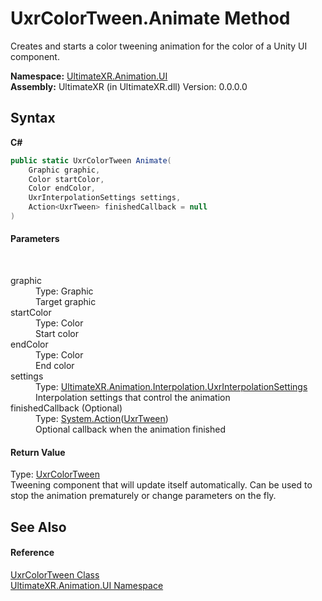 # UxrColorTween.Animate Method 
 

Creates and starts a color tweening animation for the color of a Unity UI component.

**Namespace:**&nbsp;<a href="N_UltimateXR_Animation_UI">UltimateXR.Animation.UI</a><br />**Assembly:**&nbsp;UltimateXR (in UltimateXR.dll) Version: 0.0.0.0

## Syntax

**C#**<br />
``` C#
public static UxrColorTween Animate(
	Graphic graphic,
	Color startColor,
	Color endColor,
	UxrInterpolationSettings settings,
	Action<UxrTween> finishedCallback = null
)
```


#### Parameters
&nbsp;<dl><dt>graphic</dt><dd>Type: Graphic<br />Target graphic</dd><dt>startColor</dt><dd>Type: Color<br />Start color</dd><dt>endColor</dt><dd>Type: Color<br />End color</dd><dt>settings</dt><dd>Type: <a href="T_UltimateXR_Animation_Interpolation_UxrInterpolationSettings">UltimateXR.Animation.Interpolation.UxrInterpolationSettings</a><br />Interpolation settings that control the animation</dd><dt>finishedCallback (Optional)</dt><dd>Type: <a href="https://docs.microsoft.com/dotnet/api/system.action-1" target="_blank" rel="noopener noreferrer">System.Action</a>(<a href="T_UltimateXR_Animation_UI_UxrTween">UxrTween</a>)<br />Optional callback when the animation finished</dd></dl>

#### Return Value
Type: <a href="T_UltimateXR_Animation_UI_UxrColorTween">UxrColorTween</a><br />Tweening component that will update itself automatically. Can be used to stop the animation prematurely or change parameters on the fly.

## See Also


#### Reference
<a href="T_UltimateXR_Animation_UI_UxrColorTween">UxrColorTween Class</a><br /><a href="N_UltimateXR_Animation_UI">UltimateXR.Animation.UI Namespace</a><br />